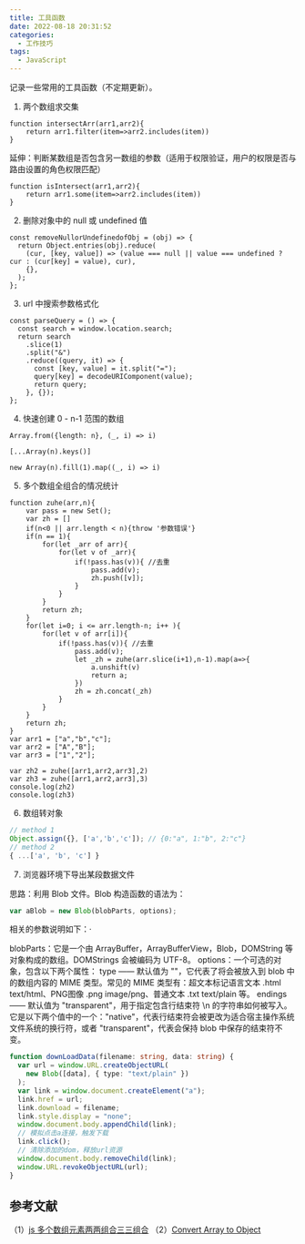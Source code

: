 ```yaml
---
title: 工具函数
date: 2022-08-18 20:31:52
categories:
  - 工作技巧
tags:
  - JavaScript
---
```


记录一些常用的工具函数（不定期更新）。

<!-- more -->

1. 两个数组求交集

```
function intersectArr(arr1,arr2){
    return arr1.filter(item=>arr2.includes(item))
}
```

延伸：判断某数组是否包含另一数组的参数（适用于权限验证，用户的权限是否与路由设置的角色权限匹配）

```
function isIntersect(arr1,arr2){
    return arr1.some(item=>arr2.includes(item))
}
```

2. 删除对象中的 null 或 undefined 值

```
const removeNullorUndefinedofObj = (obj) => {
  return Object.entries(obj).reduce(
    (cur, [key, value]) => (value === null || value === undefined ? cur : (cur[key] = value), cur),
    {},
  );
};
```

3. url 中搜索参数格式化

```
const parseQuery = () => {
  const search = window.location.search;
  return search
    .slice(1)
    .split("&")
    .reduce((query, it) => {
      const [key, value] = it.split("=");
      query[key] = decodeURIComponent(value);
      return query;
    }, {});
};
```

4. 快速创建 0 - n-1 范围的数组

```
Array.from({length: n}, (_, i) => i)

[...Array(n).keys()]

new Array(n).fill(1).map((_, i) => i)
```

5. 多个数组全组合的情况统计

```
function zuhe(arr,n){
    var pass = new Set();
    var zh = []
    if(n<0 || arr.length < n){throw '参数错误'}
    if(n == 1){
        for(let _arr of arr){
            for(let v of _arr){
                if(!pass.has(v)){ //去重
                    pass.add(v);
                    zh.push([v]);
                }
            }
        }
        return zh;
    }
    for(let i=0; i <= arr.length-n; i++ ){
        for(let v of arr[i]){
            if(!pass.has(v)){ //去重
                pass.add(v);
                let _zh = zuhe(arr.slice(i+1),n-1).map(a=>{
                    a.unshift(v)
                    return a;
                })
                zh = zh.concat(_zh)
            }
        }
    }
    return zh;
}
var arr1 = ["a","b","c"];
var arr2 = ["A","B"];
var arr3 = ["1","2"];

var zh2 = zuhe([arr1,arr2,arr3],2)
var zh3 = zuhe([arr1,arr2,arr3],3)
console.log(zh2)
console.log(zh3)
```

6. 数组转对象

```js
// method 1
Object.assign({}, ['a','b','c']); // {0:"a", 1:"b", 2:"c"}
// method 2
{ ...['a', 'b', 'c'] }
```

7. 浏览器环境下导出某段数据文件

思路：利用 Blob 文件。Blob 构造函数的语法为：
```js
var aBlob = new Blob(blobParts, options);
```

相关的参数说明如下：·

blobParts：它是一个由 ArrayBuffer，ArrayBufferView，Blob，DOMString 等对象构成的数组。DOMStrings 会被编码为 UTF-8。
options：一个可选的对象，包含以下两个属性：
type —— 默认值为 ""，它代表了将会被放入到 blob 中的数组内容的 MIME 类型。常见的 MIME 类型有：超文本标记语言文本 .html text/html、PNG图像 .png image/png、普通文本 .txt text/plain 等。
endings —— 默认值为 "transparent"，用于指定包含行结束符 \n 的字符串如何被写入。它是以下两个值中的一个："native"，代表行结束符会被更改为适合宿主操作系统文件系统的换行符，或者 "transparent"，代表会保持 blob 中保存的结束符不变。


```ts
function downLoadData(filename: string, data: string) {
  var url = window.URL.createObjectURL(
    new Blob([data], { type: "text/plain" })
  );
  var link = window.document.createElement("a");
  link.href = url;
  link.download = filename;
  link.style.display = "none";
  window.document.body.appendChild(link);
  // 模拟点击a连接，触发下载
  link.click();
  // 清除添加的dom，释放url资源
  window.document.body.removeChild(link);
  window.URL.revokeObjectURL(url);
}
```

## 参考文献

（1）[js 多个数组元素两两组合三三组合](https://segmentfault.com/q/1010000018650936)
（2）[Convert Array to Object](https://stackoverflow.com/questions/4215737/convert-array-to-object)
